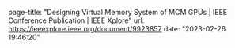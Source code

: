 page-title: "Designing Virtual Memory System of MCM GPUs | IEEE Conference Publication | IEEE Xplore"
url: https://ieeexplore.ieee.org/document/9923857
date: "2023-02-26 19:46:20"
